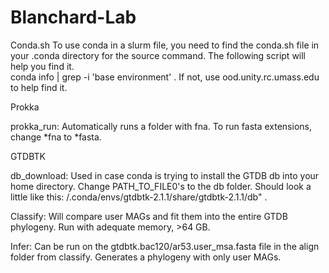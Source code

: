 # Blanchard-Lab

Conda.sh 
To use conda in a slurm file, you need to find the conda.sh file in your .conda directory for the source command. The following script will help you find it.  
conda info | grep -i 'base environment' . If not, use ood.unity.rc.umass.edu to help find it.


Prokka
  
  prokka_run:
  Automatically runs a folder with fna. To run fasta extensions, change *fna to *fasta. 
  
GTDBTK

  db_download:
  Used in case conda is trying to install the GTDB db into your home directory. Change PATH_TO_FILE0's to the db folder. Should look a little like this: /.conda/envs/gtdbtk-2.1.1/share/gtdbtk-2.1.1/db" . 

  Classify: 
  Will compare user MAGs and fit them into the entire GTDB phylogeny. Run with adequate memory, >64 GB. 

  Infer:
  Can be run on the  gtdbtk.bac120/ar53.user_msa.fasta file in the align folder from classify. Generates a phylogeny with only user MAGs.
